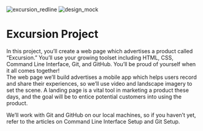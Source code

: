 ![excursion_redline](https://user-images.githubusercontent.com/78563426/117734600-b3fc0100-b1eb-11eb-8ccc-4f4beeb0ee0e.png)
![design_mock](https://user-images.githubusercontent.com/78563426/117734605-b65e5b00-b1eb-11eb-9b63-2dced45bc333.png)
<h1>Excursion Project</h1>
In this project, you’ll create a web page which advertises a product called “Excursion.” You’ll use your growing toolset including HTML, CSS, Command Line Interface, Git, and GitHub. You’ll be proud of yourself when it all comes together!
<br>
The web page we’ll build advertises a mobile app which helps users record and share their experiences, so we’ll use video and landscape imagery to set the scene. A landing page is a vital tool in marketing a product these days, and the goal will be to entice potential customers into using the product.

We’ll work with Git and GitHub on our local machines, so if you haven’t yet, refer to the articles on Command Line Interface Setup and Git Setup.
